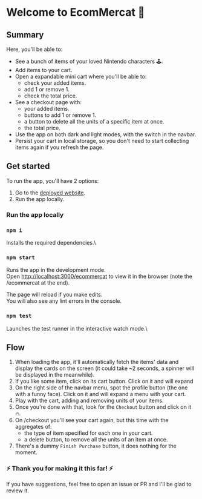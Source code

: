 # Welcome to EcomMercat 🛒

## Summary

Here, you'll be able to:

- See a bunch of items of your loved Nintendo characters 🕹.
- Add items to your cart.
- Open a expandable mini cart where you'll be able to:
    - check your added items.
    - add 1 or remove 1.
    - check the total price.
- See a checkout page with:
    - your added items.
    - buttons to add 1 or remove 1.
    - a button to delete all the units of a specific item at once.
    - the total price.
- Use the app on both dark and light modes, with the switch in the navbar.
- Persist your cart in local storage, so you don't need to start collecting items again if you refresh the page.

## Get started

To run the app, you'll have 2 options:

1. Go to the [deployed website](https://pablopoggiog.github.io/ecommercat/).
2. Run the app locally.

### Run the app locally

### `npm i`

Installs the required dependencies.\

### `npm start`

Runs the app in the development mode.\
Open [http://localhost:3000/ecommercat](http://localhost:3000/ecommercat) to view it in the browser (note the /ecommercat at the end).

The page will reload if you make edits.\
You will also see any lint errors in the console.

### `npm test`

Launches the test runner in the interactive watch mode.\

## Flow

1. When loading the app, it'll automatically fetch the items' data and display the cards on the screen (it could take ~2 seconds, a spinner will be displayed in the meanwhile).
2. If you like some item, click on its cart button. Click on it and will expand 
3. On the right side of the navbar menu, spot the profile button (the one with a funny face). Click on it and will expand a menu with your cart.
4. Play with the cart, adding and removing units of your items.
5. Once you're done with that, look for the `Checkout` button and click on it 🔥.
6. On /checkout you'll see your cart again, but this time with the aggregates of:
    - the type of item specified for each one in your cart.
    - a delete button, to remove all the units of an item at once.
7. There's a dummy `Finish Purchase` button, it does nothing for the moment.

### ⚡️ Thank you for making it this far! ⚡️
If you have suggestions, feel free to open an issue or PR and I'll be glad to review it.